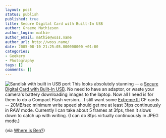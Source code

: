 ```yaml
---
layout: post
status: publish
published: true
title: Secure Digital Card with Built-In USB
author: Graeme Mathieson
author_login: mathie
author_email: mathie@woss.name
author_url: http://woss.name/
date: 2005-08-10 21:25:05.000000000 +01:00
categories:
- Geekery
- Photography
tags: []
comments: []
---
```

<img src="http://www.sandisk.com/images/retail_ultra2sdplus.jpg" alt="Sandisk with built in USB port" class="alignright" /> This looks absolutely stunning -- a <a href="http://www.sandisk.com/retail/ultraii-sdplus.asp">Secure Digital Card with Built-In USB</a>.  No need to have an adaptor, or waste your camera's battery downloading images to the laptop.  Now all I need is for them to do a Compact Flash version...  I still want some <a href="http://www.sandisk.com/retail/ext3-cf.asp">Extreme III</a> CF cards -- 20MB/sec minimum write speed should get me at least 3fps continuously in RAW mode.  Currently I can take about 5 frames at 3fps, then it slows down to catch up with writing.  (I can do 8fps virtually continuously in JPEG mode.)

(via <a href="http://whereisben.blogs.com/whereisben/2005/08/secure_digital_.html">Where is Ben?</a>)
